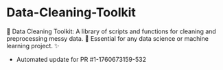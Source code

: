 # Data-Cleaning-Toolkit
🧹 Data Cleaning Toolkit: A library of scripts and functions for cleaning and preprocessing messy data. 🧼 Essential for any data science or machine learning project. ✨


- Automated update for PR #1-1760673159-532